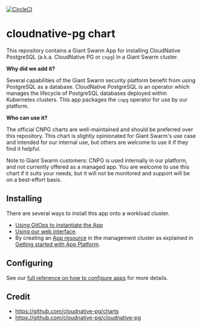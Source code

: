 [![CircleCI](https://dl.circleci.com/status-badge/img/gh/giantswarm/cloudnative-pg-app/tree/main.svg?style=svg)](https://dl.circleci.com/status-badge/redirect/gh/giantswarm/cloudnative-pg-app/tree/main)

# cloudnative-pg chart

This repository contains a Giant Swarm App for installing CloudNative PostgreSQL (a.k.a. CloudNative PG or `cnpg`) in a Giant Swarm cluster.

**Why did we add it?**

Several capabilities of the Giant Swarm security platform benefit from using PostgreSQL as a database. CloudNative PostgreSQL is an operator which manages the lifecycle of PostgreSQL databases deployed within Kubernetes clusters. This app packages the `cnpg` operator for use by our platform.

**Who can use it?**

The official CNPG charts are well-maintained and should be preferred over this repository. This chart is slightly opinionated for Giant Swarm's use case and intended for our internal use, but others are welcome to use it if they find it helpful.

Note to Giant Swarm customers: CNPG is used internally in our platform, and not currently offered as a managed app. You are welcome to use this chart if it suits your needs, but it will not be monitored and support will be on a best-effort basis.

## Installing

There are several ways to install this app onto a workload cluster.

- [Using GitOps to instantiate the App](https://docs.giantswarm.io/advanced/gitops/apps/)
- [Using our web interface](https://docs.giantswarm.io/platform-overview/web-interface/app-platform/#installing-an-app).
- By creating an [App resource](https://docs.giantswarm.io/use-the-api/management-api/crd/apps.application.giantswarm.io/) in the management cluster as explained in [Getting started with App Platform](https://docs.giantswarm.io/getting-started/app-platform/).

## Configuring

See our [full reference on how to configure apps](https://docs.giantswarm.io/getting-started/app-platform/app-configuration/) for more details.

## Credit

- <https://github.com/cloudnative-pg/charts>
- <https://github.com/cloudnative-pg/cloudnative-pg>
